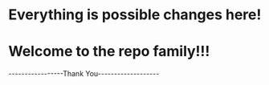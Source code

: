 # Everything is possible changes here!

# Welcome to the repo family!!!


-----------------Thank You-------------------
